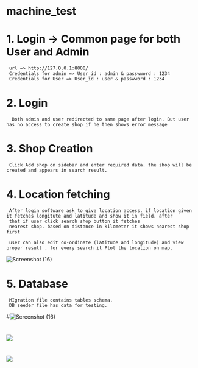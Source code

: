 # machine_test

# 1. Login -> Common page for both User and Admin 
     url => http://127.0.0.1:8000/
     Credentials for admin => User_id : admin & passwword : 1234
     Credentials for User => User_id : user & passwword : 1234
     
# 2.  Login
      Both admin and user redirected to same page after login. But user has no access to create shop if he then shows error message 

# 3. Shop Creation 
     Click Add shop on sidebar and enter required data. the shop will be created and appears in search result.

# 4. Location fetching 
     After login software ask to give location access. if location given it fetches longitute and latitude and show it in field. after 
     that if user click search shop button it fetches 
     nearest shop. based on distance in kilometer it shows nearest shop first

     user can also edit co-ordinate (latitude and longitude) and view proper result . for every search it Plot the location on map.
![Screenshot (16)](https://github.com/tekwing/machine_test/assets/166939239/e6c96e53-7483-4dcb-8561-34b3dc869c06)

# 5. Database
     MIgration file contains tables schema.
     DB seeder file has data for testing.
     
#![Screenshot (16)](https://github.com/tekwing/machine_test/assets/166939239/e6c96e53-7483-4dcb-8561-34b3dc869c06)
# <img src="https://github.com/tekwing/machine_test/assets/166939239/c72a309d-8859-4521-8a1c-c15616cab7cd">
# <img src="https://github.com/tekwing/machine_test/assets/166939239/d59a4fb5-b80d-4c3d-a01c-9788a874f5fc">





